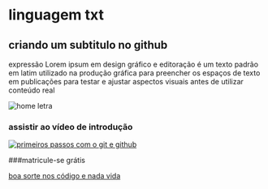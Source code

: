 # linguagem txt
## criando um subtitulo no github
 expressão Lorem ipsum em design gráfico e editoração é um texto padrão em latim utilizado na produção gráfica para preencher os espaços de texto em publicações para testar e ajustar aspectos visuais antes de utilizar conteúdo real
 
 ![home letra](https://github.com/Altairsouza/testando/blob/main/hommelettre1.gif)
 
 ### assistir ao vídeo de introdução 
 
 [![primeiros passos com o git e github](http://img.youtube.com/vi/FF1f4bKYhoo/0.jpg)](http://www.youtube.com/watch?v=FF1f4bKYhoo "vídeo de introdução ao git ")
 
 ###matricule-se grátis
 
 [boa sorte nos código e nada vida](http://embedyoutube.org/)
